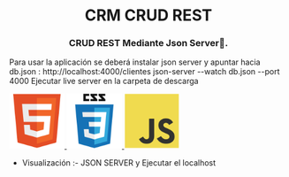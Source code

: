 <h1 align="center">CRM CRUD REST</h1>
<h3 align="center">CRUD REST Mediante Json Server🌟.</h3>

Para usar la aplicación se deberá instalar json server y apuntar hacia db.json : http://localhost:4000/clientes
json-server --watch db.json --port 4000
Ejecutar live server en la carpeta de descarga

<a href="https://www.w3.org/html/" target="_blank" rel="noreferrer"> <img
      src="https://github.com/devicons/devicon/blob/master/icons/html5/html5-original.svg" alt="html5" width="100"
      height="100" /> </a>
<a href="https://www.w3schools.com/css/" target="_blank"
    rel="noreferrer"> <img src="https://raw.githubusercontent.com/devicons/devicon/master/icons/css3/css3-original-wordmark.svg" alt="css3"
      width="100" height="100" /> </a>
<a href="https://www.javascript.com/" target="_blank" rel="noreferrer"> <img
      src="https://github.com/devicons/devicon/blob/master/icons/javascript/javascript-original.svg" alt="javascript" width="100"
      height="100" /> </a>

-  Visualización :-
JSON SERVER y Ejecutar el localhost

